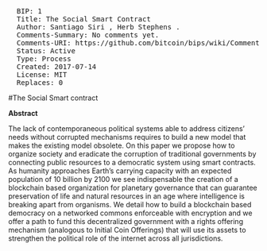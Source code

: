 <pre>
  BIP: 1
  Title: The Social Smart Contract
  Author: Santiago Siri <santi@democracy.earth>, Herb Stephens <herb@democracy.earth>.
  Comments-Summary: No comments yet.
  Comments-URI: https://github.com/bitcoin/bips/wiki/Comments:BIP-0002
  Status: Active
  Type: Process
  Created: 2017-07-14
  License: MIT
  Replaces: 0
</pre>

#The Social Smart contract

**Abstract**

The lack of contemporaneous political systems able to address citizens’ needs without corrupted mechanisms requires to build a new model that makes the existing model obsolete. On this paper we propose how to organize society and eradicate the corruption of traditional governments by connecting public resources to a democratic system using smart contracts. As humanity approaches Earth’s carrying capacity with an expected population of 10 billion by 2100 we see indispensable the creation of a blockchain based organization for planetary governance that can guarantee preservation of life and natural resources in an age where intelligence is breaking apart from organisms. We detail how to build a blockchain based democracy on a networked commons enforceable with encryption and we offer a path to fund this decentralized government with a rights offering mechanism (analogous to Initial Coin Offerings) that will use its assets to strengthen the political role of the internet across all jurisdictions.
